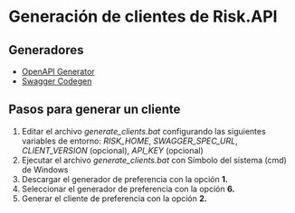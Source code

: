 # Generación de clientes de Risk.API

## Generadores
* [OpenAPI Generator](https://openapi-generator.tech/)
* [Swagger Codegen](https://swagger.io/tools/swagger-codegen/)

## Pasos para generar un cliente
1. Editar el archivo *generate_clients.bat* configurando las siguientes variables de entorno: *RISK_HOME*, *SWAGGER_SPEC_URL*, *CLIENT_VERSION* (opcional), *API_KEY* (opcional)
2. Ejecutar el archivo *generate_clients.bat* con Símbolo del sistema (cmd) de Windows
3. Descargar el generador de preferencia con la opción **1.**
4. Seleccionar el generador de preferencia con la opción **6.**
5. Generar el cliente de preferencia con la opción **2.**